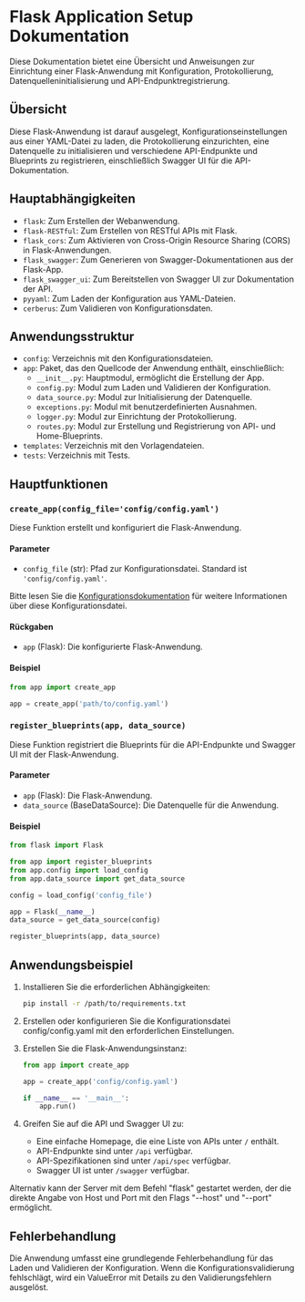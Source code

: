 # Flask Application Setup Dokumentation

Diese Dokumentation bietet eine Übersicht und Anweisungen zur Einrichtung einer Flask-Anwendung mit Konfiguration,
Protokollierung, Datenquelleninitialisierung und API-Endpunktregistrierung.

## Übersicht

Diese Flask-Anwendung ist darauf ausgelegt, Konfigurationseinstellungen aus einer YAML-Datei zu laden, die
Protokollierung
einzurichten, eine Datenquelle zu initialisieren und verschiedene API-Endpunkte und Blueprints zu registrieren,
einschließlich
Swagger UI für die API-Dokumentation.

## Hauptabhängigkeiten

- `flask`: Zum Erstellen der Webanwendung.
- `flask-RESTful`: Zum Erstellen von RESTful APIs mit Flask.
- `flask_cors`: Zum Aktivieren von Cross-Origin Resource Sharing (CORS) in Flask-Anwendungen.
- `flask_swagger`: Zum Generieren von Swagger-Dokumentationen aus der Flask-App.
- `flask_swagger_ui`: Zum Bereitstellen von Swagger UI zur Dokumentation der API.
- `pyyaml`: Zum Laden der Konfiguration aus YAML-Dateien.
- `cerberus`: Zum Validieren von Konfigurationsdaten.

## Anwendungsstruktur

- `config`: Verzeichnis mit den Konfigurationsdateien.
- `app`: Paket, das den Quellcode der Anwendung enthält, einschließlich:
    - `__init__.py`: Hauptmodul, ermöglicht die Erstellung der App.
    - `config.py`: Modul zum Laden und Validieren der Konfiguration.
    - `data_source.py`: Modul zur Initialisierung der Datenquelle.
    - `exceptions.py`: Modul mit benutzerdefinierten Ausnahmen.
    - `logger.py`: Modul zur Einrichtung der Protokollierung.
    - `routes.py`: Modul zur Erstellung und Registrierung von API- und Home-Blueprints.
- `templates`: Verzeichnis mit den Vorlagendateien.
- `tests`: Verzeichnis mit Tests.

## Hauptfunktionen

### `create_app(config_file='config/config.yaml')`

Diese Funktion erstellt und konfiguriert die Flask-Anwendung.

#### Parameter

- `config_file` (str): Pfad zur Konfigurationsdatei. Standard ist `'config/config.yaml'`.

Bitte lesen Sie die [Konfigurationsdokumentation](config.md) für weitere Informationen über diese Konfigurationsdatei.

#### Rückgaben

- `app` (Flask): Die konfigurierte Flask-Anwendung.

#### Beispiel

```python
from app import create_app

app = create_app('path/to/config.yaml')
```

### `register_blueprints(app, data_source)`

Diese Funktion registriert die Blueprints für die API-Endpunkte und Swagger UI mit der Flask-Anwendung.

#### Parameter

- `app` (Flask): Die Flask-Anwendung.
- `data_source` (BaseDataSource): Die Datenquelle für die Anwendung.

#### Beispiel

```python
from flask import Flask

from app import register_blueprints
from app.config import load_config
from app.data_source import get_data_source

config = load_config('config_file')

app = Flask(__name__)
data_source = get_data_source(config)

register_blueprints(app, data_source)
```

## Anwendungsbeispiel

1. Installieren Sie die erforderlichen Abhängigkeiten:

    ```sh
    pip install -r /path/to/requirements.txt
    ```

2. Erstellen oder konfigurieren Sie die Konfigurationsdatei config/config.yaml mit den erforderlichen Einstellungen.

3. Erstellen Sie die Flask-Anwendungsinstanz:

    ```python
    from app import create_app
    
    app = create_app('config/config.yaml')
    
    if __name__ == '__main__':
        app.run()
    ```


4. Greifen Sie auf die API und Swagger UI zu:
    - Eine einfache Homepage, die eine Liste von APIs unter `/` enthält.
    - API-Endpunkte sind unter `/api` verfügbar.
    - API-Spezifikationen sind unter `/api/spec` verfügbar.
    - Swagger UI ist unter `/swagger` verfügbar.

Alternativ kann der Server mit dem Befehl "flask" gestartet werden, der die direkte Angabe von Host und Port mit den
Flags "--host" und "--port" ermöglicht.

## Fehlerbehandlung

Die Anwendung umfasst eine grundlegende Fehlerbehandlung für das Laden und Validieren der Konfiguration. Wenn die
Konfigurationsvalidierung fehlschlägt, wird ein ValueError mit Details zu den Validierungsfehlern ausgelöst.
